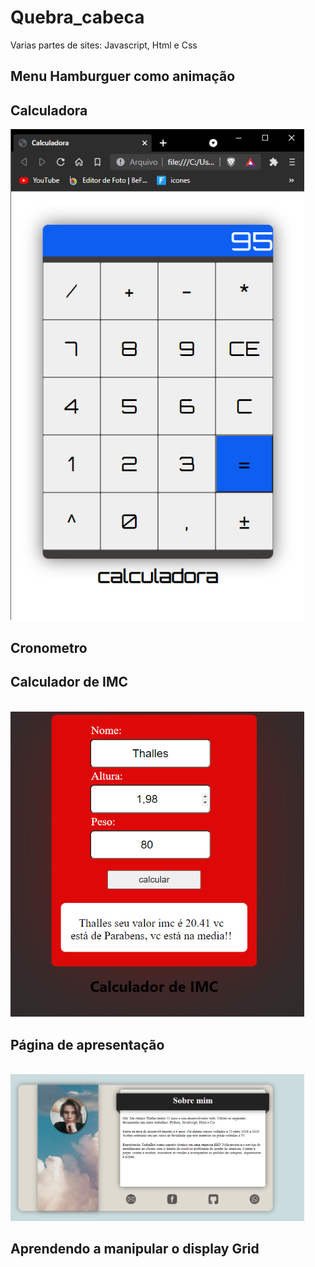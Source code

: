 # Quebra_cabeca
 Varias partes de sites: Javascript, Html e Css
 
## Menu Hamburguer como animação
 
## Calculadora
<img width="470" src="src/assets/to_readme/imagem_calculadora.PNG">
<br>

## Cronometro
 
## Calculador de IMC
<br>
<img width="470" src="src/assets/to_readme/IMC.PNG">
<br>

## Página de apresentação
<br>
<img width="470" src="src/assets/to_readme/ExemploPagina_Apresentacao.PNG">
<br>

## Aprendendo a manipular o display Grid

